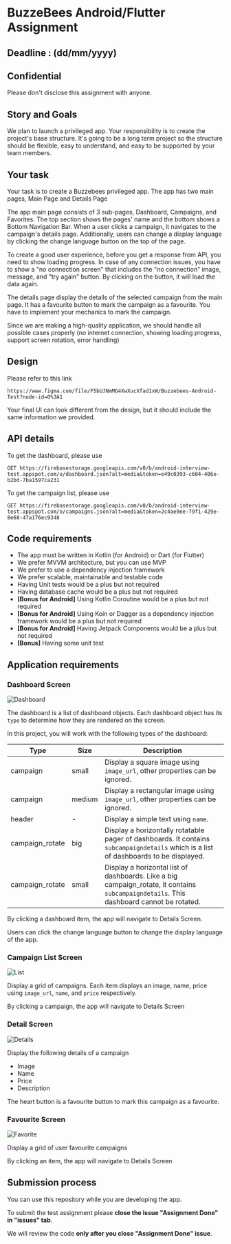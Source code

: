 # BuzzeBees Android/Flutter Assignment 

## Deadline : (dd/mm/yyyy)
## Confidential
Please don't disclose this assignment with anyone. 

## Story and Goals
We plan to launch a privileged app. Your responsibility is to create the project's base structure. It's going to be a long term project so the structure should be flexible, easy to understand, and easy to be supported by your team members.

## Your task

Your task is to create a Buzzebees privileged app. The app has two main pages, Main Page and Details Page
 
The app main page consists of 3 sub-pages, Dashboard, Campaigns, and Favorites. The top section shows the pages' name and the bottom shows a Bottom Navigation Bar. When a user clicks a campaign, it navigates to the campaign's details page. Additionally, users can change a display language by clicking the change language button on the top of the page.

To create a good user experience, before you get a response from API, you need to show loading progress. In case of any connection issues, you have to show a "no connection screen" that includes the "no connection" image, message, and "try again" button. By clicking on the button, it will load the data again.

The details page display the details of the selected campaign from the main page. It has a favourite button to mark the campaign as a favourite. You have to implement your mechanics to mark the campaign.

Since we are making a high-quality application, we should handle all possible cases properly (no internet connection, showing loading progress, support screen rotation, error handling)

## Design

Please refer to this link
```
https://www.figma.com/file/F5bUJNmMG4XwXucXfad1xW/Buzzebees-Android-Test?node-id=0%3A1
```
Your final UI can look different from the design, but it should include the same information we provided.

## API details

To get the dashboard, please use 
```
GET https://firebasestorage.googleapis.com/v0/b/android-interview-test.appspot.com/o/dashboard.json?alt=media&token=e49c0393-c604-406e-b2bd-7ba1597ca231
```

To get the campaign list, please use
```
GET https://firebasestorage.googleapis.com/v0/b/android-interview-test.appspot.com/o/campaigns.json?alt=media&token=2c4ae9ee-79f1-429e-8e68-47a176ec9348
```

## Code requirements
 * The app must be written in Kotlin (for Android) or Dart (for Flutter)
 * We prefer MVVM architecture, but you can use MVP
 * We prefer to use a dependency injection framework
 * We prefer scalable, maintainable and testable code
 * Having Unit tests would be a plus but not required
 * Having database cache would be a plus but not required
 * **[Bonus for Android]** Using Kotlin Coroutine would be a plus but not required
 * **[Bonus for Android]** Using Koin or Dagger as a dependency injection framework would be a plus but not required
 * **[Bonus for Android]** Having Jetpack Components would be a plus but not required
 * **[Bonus]** Having some unit test

## Application requirements
### Dashboard Screen

![Dashboard](https://github.com/Buzzebees/BZBSInterviewTemplate/blob/master/screenshots/Home.png?raw=true)

The dashboard is a list of dashboard objects. Each dashboard object has its `type` to determine how they are rendered on the screen.

In this project, you will work with the following types of the dashboard:

Type | Size | Description
--- | --- | ---
campaign | small | Display a square image using `image_url`, other properties can be ignored.
campaign | medium | Display a rectangular image using `image_url`, other properties can be ignored.
header | - | Display a simple text using `name`.
campaign_rotate | big | Display a horizontally rotatable pager of dashboards. It contains `subcampaigndetails` which is a list of dashboards to be displayed.
campaign_rotate | small | Display a horizontal list of dashboards. Like a big campaign_rotate, it contains `subcampaigndetails`. This dashboard cannot be rotated.

By clicking a dashboard item, the app will navigate to Details Screen.

Users can click the change language button to change the display language of the app.

### Campaign List Screen

![List](https://github.com/Buzzebees/BZBSInterviewTemplate/blob/master/screenshots/Campaigns.png?raw=true)

Display a grid of campaigns. Each item displays an image, name, price using `image_url`, `name`, and `price` respectively.

By clicking a campaign, the app will navigate to Details Screen

### Detail Screen

![Details](https://github.com/Buzzebees/BZBSInterviewTemplate/blob/master/screenshots/Details%201.png?raw=true)

Display the following details of a campaign

* Image
* Name
* Price
* Description

The heart button is a favourite button to mark this campaign as a favourite. 

### Favourite Screen

![Favorite](https://github.com/Buzzebees/BZBSInterviewTemplate/blob/master/screenshots/Favorite.png?raw=true)

Display a grid of user favourite campaigns

By clicking an item, the app will navigate to Details Screen

## Submission process
  You can use this repository while you are developing the app. 
  
  To submit the test assignment please **close the issue "Assignment Done" in "issues" tab**.
  
  We will review the code **only after you close "Assignment Done" issue**.
